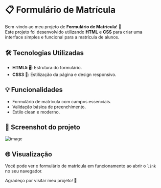 
# 📋 Formulário de Matrícula

Bem-vindo ao meu projeto de **Formulário de Matrícula**! 🚀  
Este projeto foi desenvolvido utilizando **HTML** e **CSS** para criar uma interface simples e funcional para a matrícula de alunos.

## 🛠️ Tecnologias Utilizadas

- **HTML5** 🖥️: Estrutura do formulário.
- **CSS3** 🎨: Estilização da página e design responsivo.

## 💡 Funcionalidades

- Formulário de matrícula com campos essenciais.
- Validação básica de preenchimento.
- Estilo clean e moderno.

## 📸 Screenshot do projeto
![image](https://github.com/user-attachments/assets/9cc80e08-2a89-47a7-8092-b012f1f4fe15)


## 🌐 Visualização

Você pode ver o formulário de matrícula em funcionamento ao abrir o `link` no seu navegador.

Agradeço por visitar meu projeto! 🙌
